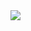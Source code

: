 <IMG  src="https://lh4.googleusercontent.com/_3EtvlwdHOflXeh7PN8AUQ-bVejITqQ-8v10Jr1oH99SbyQoTtHJkw49-fdAQWuNlCKSWZmwQZBQfAmhwN6mFHeQDXK5HGAXhoy6EIEy8E7HJrSgaPMTVIY1Nlm_zniIvxVB1e9Z" />